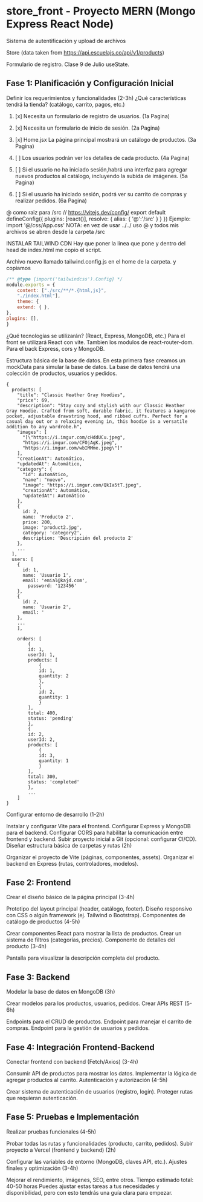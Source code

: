 # store_front - Proyecto MERN (Mongo Express React Node)
Sistema de autentificación y upload de archivos

Store (data taken from https://api.escuelajs.co/api/v1/products)

Formulario de registro. Clase 9 de Julio useState.

## Fase 1: Planificación y Configuración Inicial
Definir los requerimientos y funcionalidades (2-3h)
¿Qué características tendrá la tienda? (catálogo, carrito, pagos, etc.)
1. [x] Necesita un formulario de registro de usuarios. (1a Pagina)

2. [x] Necesita un formulario de inicio de sesión. (2a Pagina)
3. [x] Home.jsx La página principal mostrará un catálogo de productos. (3a Pagina)
4. [ ] Los usuarios podrán ver los detalles de cada producto. (4a Pagina)
5. [ ] Si el usuario no ha iniciado sesión,habrá una interfaz para agregar nuevos productos al catálogo, incluyendo la subida de imágenes. (5a Pagina)
6. [ ] Si el usuario ha iniciado sesión, podrá ver su carrito de compras y realizar pedidos. (6a Pagina)

@ como raiz para /src
// https://vitejs.dev/config/
export default defineConfig({
  plugins: [react()],
  resolve: {
    alias: {
      '@':'/src'
    }
  }
})
Ejemplo: import '@/css/App.css'
NOTA: en vez de usar ../../ uso @ y todos mis archivos se abren desde la carpeta /src

INSTALAR TAILWIND
CDN Hay que poner la linea que pone y dentro del head de index.html me copio el script. 
<script src="https://cdn.tailwindcss.com"></script>
Archivo nuevo llamado tailwind.config.js en el home de la carpeta. y copiamos 

```js
/** @type {import('tailwindcss').Config} */
module.exports = {
    content: ["./src/**/*.{html,js}",
    "./index.html"],
    theme: {
    extend: { },
},
plugins: [],
}
```


¿Qué tecnologías se utilizarán? (React, Express, MongoDB, etc.)
Para el front se utilizará React con vite. Tambien los modulos de react-router-dom.
Para el back Express, cors y MongoDB.

Estructura básica de la base de datos. En esta primera fase creamos un mockData para simular la base de datos.
La base de datos tendrá una colección de productos, usuarios y pedidos.
```
{
  products: [
    "title": "Classic Heather Gray Hoodies",
    "price": 69,
    "description": "Stay cozy and stylish with our Classic Heather Gray Hoodie. Crafted from soft, durable fabric, it features a kangaroo pocket, adjustable drawstring hood, and ribbed cuffs. Perfect for a casual day out or a relaxing evening in, this hoodie is a versatile addition to any wardrobe.h",
    "images": [
      "[\"https://i.imgur.com/cHddUCu.jpeg",
      "https://i.imgur.com/CFOjAgK.jpeg",
      "https://i.imgur.com/wbIMMme.jpeg\"]"
    ],
    "creationAt": Automático,
    "updatedAt": Automático,
    "category": {
      "id": Automático,
      "name": "nuevo",
      "image": "https://i.imgur.com/QkIa5tT.jpeg",
      "creationAt": Automático,
      "updatedAt": Automático
    },
    {
      id: 2,
      name: 'Producto 2',
      price: 200,
      image: 'product2.jpg',
      category: 'category2',
      description: 'Descripción del producto 2'
    },
    ...
  ],
  users: [
    {
      id: 1,
      name: 'Usuario 1',
      email: 'emial@kajd.com',
        password: '123456'
    },
    {
      id: 2,
      name: 'Usuario 2',
      email: '
    },
    ...
    ],

    orders: [
        {
        id: 1,
        userId: 1,
        products: [
            {
            id: 1,
            quantity: 2
            },
            {
            id: 2,
            quantity: 1
            }
        ],
        total: 400,
        status: 'pending'
        },
        {
        id: 2,
        userId: 2,
        products: [
            {
            id: 3,
            quantity: 1
            }
        ],
        total: 300,
        status: 'completed'
        },
        ...
    ]
}
```

Configurar entorno de desarrollo (1-2h)

Instalar y configurar Vite para el frontend.
Configurar Express y MongoDB para el backend.
Configurar CORS para habilitar la comunicación entre frontend y backend.
Subir proyecto inicial a Git (opcional: configurar CI/CD).
Diseñar estructura básica de carpetas y rutas (2h)

Organizar el proyecto de Vite (páginas, componentes, assets).
Organizar el backend en Express (rutas, controladores, modelos).

## Fase 2: Frontend
Crear el diseño básico de la página principal (3-4h)

Prototipo del layout principal (header, catálogo, footer).
Diseño responsivo con CSS o algún framework (ej. Tailwind o Bootstrap).
Componentes de catálogo de productos (4-5h)

Crear componentes React para mostrar la lista de productos.
Crear un sistema de filtros (categorías, precios).
Componente de detalles del producto (3-4h)

Pantalla para visualizar la descripción completa del producto.


## Fase 3: Backend
Modelar la base de datos en MongoDB (3h)

Crear modelos para los productos, usuarios, pedidos.
Crear APIs REST (5-6h)

Endpoints para el CRUD de productos.
Endpoint para manejar el carrito de compras.
Endpoint para la gestión de usuarios y pedidos.

## Fase 4: Integración Frontend-Backend
Conectar frontend con backend (Fetch/Axios) (3-4h)

Consumir API de productos para mostrar los datos.
Implementar la lógica de agregar productos al carrito.
Autenticación y autorización (4-5h)

Crear sistema de autenticación de usuarios (registro, login).
Proteger rutas que requieran autenticación.

## Fase 5: Pruebas e Implementación
Realizar pruebas funcionales (4-5h)

Probar todas las rutas y funcionalidades (producto, carrito, pedidos).
Subir proyecto a Vercel (frontend y backend) (2h)

Configurar las variables de entorno (MongoDB, claves API, etc.).
Ajustes finales y optimización (3-4h)

Mejorar el rendimiento, imágenes, SEO, entre otros.
Tiempo estimado total: 40-50 horas
Puedes ajustar estas tareas a tus necesidades y disponibilidad, pero con esto tendrás una guía clara para empezar.


